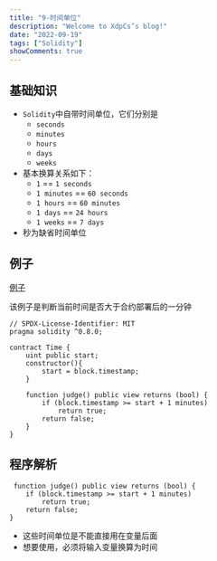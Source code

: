 ```yaml
---
title: "9-时间单位"
description: "Welcome to XdpCs’s blog!"
date: "2022-09-19"
tags: ["Solidity"]
showComments: true
---
```


## 基础知识

* `Solidity`中自带时间单位，它们分别是
    - `seconds`
    - `minutes`
    - `hours`
    - `days`
    - `weeks`
* 基本换算关系如下：
    - `1` == `1 seconds`
    - `1 minutes` == `60 seconds`
    - `1 hours` == `60 minutes`
    - `1 days` == `24 hours`
    - `1 weeks` == `7 days`
* 秒为缺省时间单位

## 例子

[例子](./Time.sol)

该例子是判断当前时间是否大于合约部署后的一分钟

```solidity
// SPDX-License-Identifier: MIT
pragma solidity ^0.8.0;

contract Time {
    uint public start;
    constructor(){
        start = block.timestamp;
    }

    function judge() public view returns (bool) {
        if (block.timestamp >= start + 1 minutes)
            return true;
        return false;
    }
}
```

## 程序解析

```solidity
 function judge() public view returns (bool) {
    if (block.timestamp >= start + 1 minutes)
        return true;
    return false;
}
```

* 这些时间单位是不能直接用在变量后面
* 想要使用，必须将输入变量换算为时间
